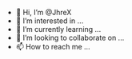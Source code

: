 - 👋 Hi, I’m @JhreX
- 👀 I’m interested in ...
- 🌱 I’m currently learning ...
- 💞️ I’m looking to collaborate on ...
- 📫 How to reach me ...

<!---
JhreX/JhreX is a ✨ special ✨ repository because its `README.md` (this file) appears on your GitHub profile.
You can click the Preview link to take a look at your changes.
--->

